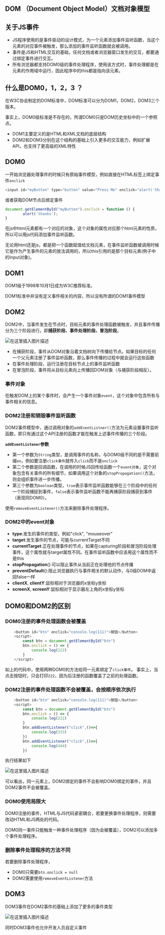 ## DOM （Document Object Model）文档对象模型

## 关于JS事件
- JS程序使用的是事件驱动的设计模式，为一个元素添加事件监听函数，当这个元素的对应事件被触发，那么添加的事件监听函数就会被调用。
- 事件是JS和HTML交互的基础，任何文档或者浏览器窗口发生的交互，都要通过绑定事件进行交互。
- 所有浏览器都支持DOM0级的事件处理程序，使用该方式时，事件处理都是在元素的作用域中运行，因此程序中的this都是指向该元素。

## 什么是DOM0，1，2，3 ？
在W3C协会制定的DOM标准中，DOM标准可以分为DOM1，DOM2，DOM3三个版本。

事实上，DOM0级标准是不存在的，所谓DOM0只是DOM历史坐标中的一个参照点。

- DOM1主要定义的是HTML和XML文档的底层结构
- DOM2和DOM3分别在这个结构的基础上引入更多的交互能力，例如扩展API，也支持了更高级的XML特性

## DOM0
一开始浏览器处理事件的时候只有原始事件模型，例如直接在HTML标签上绑定事件`onclick`

```javascript
<input id="myButton" type="button" value="Press Me" onclick="alert('thanks');">
```

或者获取DOM节点后绑定事件

```javascript
document.getElementById("myButton").onclick = function () {
        alert('thanks');
}
```


在js中html元素都有一个对应的对象，这个对象的属性对应那个html元素的性质，所以可以用js代码添加事件监听函数。

无论用html还是js，都是把一个函数赋值给文档元素，在事件监听函数被调用时候它是作为产生事件的元素的放法调用的，所以this引用的是那个目标元素(例子中的Input对象)。

## DOM1
DOM1级于1998年10月1日成为W3C推荐标准。

DOM1标准中并没有定义事件相关的内容，所以没有所谓的DOM1事件模型

## DOM2
DOM2中，当事件发生在节点时，目标元素的事件处理函数被触发，并且事件传播分为三个阶段进行。即**捕获阶段、事件处理阶段、冒泡阶段**。

![在这里插入图片描述](https://img-blog.csdnimg.cn/7679478ecf8b45af983d27cc1f416b26.png)
- 在捕获阶段，事件从DOM对象沿着文档树向下传播给节点。如果目标的任何一个父元素注册了事件监听函数，那么事件传播的过程中就会运行这些函数
- 在事件处理阶段，运行注册在目标节点上的事件监听函数
- 在冒泡阶段，事件将从目标元素向上传播回DOM对象（与捕获阶段相反）。

### 事件对象
在触发DOM上的某个事件时，会产生一个事件对象`event`，这个对象中包含所有与事件相关的信息。

### DOM2注册和销毁事件监听函数
DOM2事件模型中，通过调用对象的`addEventListner()`方法为元素设置事件监听函数，即只有通过这个API注册的函数才能在触发上述事件传播的三个阶段。

**`addEventListener`参数**

- 第一个参数为`String`类型，是调用事件的名称，与DOM0级不同的是不需要前缀`on`，例如要注册`click事件`就传入`click`而不是`onclick`
- 第二个参数是回调函数，在调用的时候JS回传给函数一个`event对象`，这个对象包含有关事件的所有细节，如果调用这个对象的`stopPropagation()`方法，则会组织事件进一步传播。
- 第三个参数为`boolean`类型，`true`表示事件监听函数能够在三个阶段中的任何一个阶段捕捉到事件，`false`表示事件监听函数不能再捕获阶段捕获到事件（表现同DOM0）。

使用`removeEventListener()`方法来删除事件处理程序。

### DOM2中的event对象
- **type**:发生的事件的类型，例如"click", "mouseover"
- **target**:发生事件的节点，可能与currentTarget不同
- **currentTarget**:正在处理事件的节点，如果在capturing阶段和冒泡阶段处理事件，这个属性就与target属性不同。在事件监听函数中应该用这个属性而不是this
- **stopPropagation**():可以阻止事件从当前正在处理他的节点传播
- **preventDefault**():阻止浏览器执行与事件相关的默认动作，与0级DOM中返回false一样
- **clientX**, **clientY**:鼠标相对于浏览器的x坐标y坐标
- **screenX**, **screenY**:鼠标相对于显示器左上角的x坐标y坐标


## DOM0和DOM2的区别
### DOM0注册的事件处理函数会被覆盖

```javascript
    <button id="btn" onclick="console.log(111)">按钮</button>
    <script>
        const btn = document.getElementById("btn")
        btn.onclick = () => {
            console.log(222)
        }
    </script>
```
  如上的代码中，使用两种DOM0的方法给同一元素绑定了`click事件`。
  事实上，当点击按钮时，只会打印`222`，因为后注册的函数覆盖了之前的处理函数。

### DOM2注册的事件处理函数不会被覆盖，会按顺序依次执行

```javascript
    <button id="btn" onclick="console.log(111)">按钮</button>
    <script>
        const btn = document.getElementById("btn")
        btn.onclick = () => {
            console.log(222)
        }
        btn.addEventListener("click",()=>{
            console.log(333)
        })
        btn.addEventListener("click",()=>{
            console.log(444)
        })
```
执行结果如下 

![在这里插入图片描述](https://img-blog.csdnimg.cn/94193855263f455c97902b9f7c241591.png)

可以看出，同一元素上，DOM2绑定的事件不会影响DOM0绑定的事件，并且DOM2事件不会被覆盖。

### DOM0使用局限大
DOM0注册的事件，HTML与JS代码紧密耦合，若要更换事件处理程序，则需要改动HTML和JS两处的代码。

DOM0同一事件只能触发一种事件处理程序（因为会被覆盖），DOM2可以添加多个事件处理程序。

### 删除事件处理程序的方法不同

若要删除事件处理程序，

- DOM0只需要`btn.onclick = null`
- DOM2需要使用`removeEventListener`方法

## DOM3
DOM3事件在DOM2事件的基础上添加了更多的事件类型

![在这里插入图片描述](https://img-blog.csdnimg.cn/40b3c3e19c3941aebaf7a7745bf88cd7.png)

同时DOM3事件也允许开发人员自定义事件
